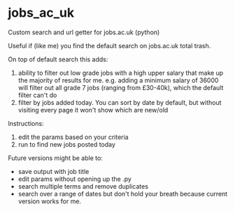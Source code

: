 # jobs_ac_uk
Custom search and url getter for jobs.ac.uk (python)

Useful if (like me) you find the default search on jobs.ac.uk total trash. 

On top of default search this adds:
  1) ability to filter out low grade jobs with a high upper salary that make up the majority of results for me.
    e.g. adding a minimum salary of 36000 will filter out all grade 7 jobs (ranging from £30-40k), which the default filter can't do
  2) filter by jobs added today. You can sort by date by default, but without visiting every page it won't show which are new/old

Instructions:
  1) edit the params based on your criteria
  2) run to find new jobs posted today
  
Future versions might be able to:
  - save output with job title
  - edit params without opening up the .py
  - search multiple terms and remove duplicates
  - search over a range of dates
but don't hold your breath because current version works for me.
